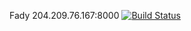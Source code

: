 Fady
204.209.76.167:8000
[![Build Status](https://travis-ci.com/cmput401-fall2018/web-app-ci-cd-with-travis-ci-fmachaal.svg?branch=master)](https://travis-ci.com/cmput401-fall2018/web-app-ci-cd-with-travis-ci-fmachaal)

